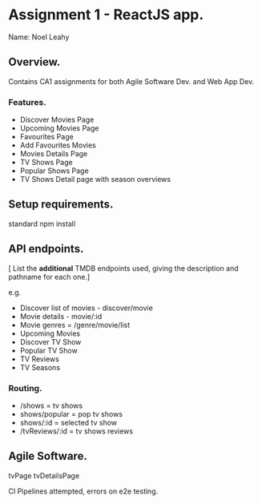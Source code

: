 # Assignment 1 - ReactJS app.

Name: Noel Leahy

## Overview.

Contains CA1 assignments for both Agile Software Dev. and Web App Dev.

### Features.

+ Discover Movies Page
+ Upcoming Movies Page
+ Favourites Page
+ Add Favourites Movies
+ Movies Details Page
+ TV Shows Page
+ Popular Shows Page
+ TV Shows Detail page with season overviews

## Setup requirements.

standard npm install

## API endpoints.

[ List the __additional__ TMDB endpoints used, giving the description and pathname for each one.] 

e.g.
+ Discover list of movies - discover/movie
+ Movie details - movie/:id
+ Movie genres = /genre/movie/list
+ Upcoming Movies
+ Discover TV Show
+ Popular TV Show
+ TV Reviews
+ TV Seasons


### Routing.
+ /shows = tv shows 
+ shows/popular = pop tv shows
+ shows/:id = selected tv show
+ /tvReviews/:id = tv shows reviews


## Agile Software.

tvPage
tvDetailsPage

CI Pipelines attempted, errors on e2e testing.






